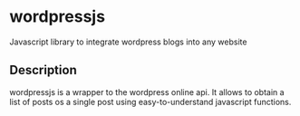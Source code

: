 wordpressjs
===========

Javascript library to integrate wordpress blogs into any website

Description
------------

wordpressjs is a wrapper to the wordpress online api. It allows to obtain a list of posts
os a single post using easy-to-understand javascript functions.